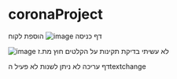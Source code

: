 # coronaProject
דף כניסה
![image](https://user-images.githubusercontent.com/116506093/197402006-8f7a1ba4-f6ed-4bf5-b805-b10ef3db4692.png)
הוספת לקוח

![image](https://user-images.githubusercontent.com/116506093/197401995-7c99789f-2df5-473a-ad1c-dd3b1bad2625.png)
לא עשיתי בדיקת תקינות על הקלטים חוץ מת.ז 

דף עריכה לא ניתן לשנות לא פעיל הtextchange
